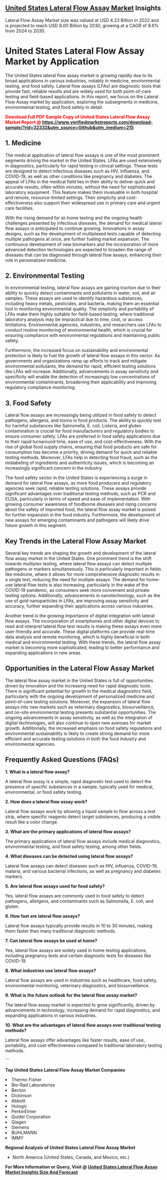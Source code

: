 <h2><a href="https://www.verifiedmarketreports.com/download-sample/?rid=32332&amp;utm_source=Github&amp;utm_medium=215" target="_blank">United States Lateral Flow Assay Market</a> Insights</h2><p>Lateral Flow Assay Market size was valued at USD 4.23 Billion in 2022 and is projected to reach USD 8.00 Billion by 2030, growing at a CAGR of 8.6% from 2024 to 2030.</p><p> <h1>United States Lateral Flow Assay Market by Application</h1> <p>The United States lateral flow assay market is growing rapidly due to its broad applications in various industries, notably in medicine, environmental testing, and food safety. Lateral flow assays (LFAs) are diagnostic tools that provide fast, reliable results and are widely used for both point-of-care testing and field-based applications. In this report, we focus on the Lateral Flow Assay market by application, exploring the subsegments in medicine, environmental testing, and food safety in detail.</p> <p><strong><p><span class=""><span style="color: #ff0000;"><strong>Download Full PDF Sample Copy of United States Lateral Flow Assay Market Report</strong> @ </span><a href="https://www.verifiedmarketreports.com/download-sample/?rid=32332&amp;utm_source=Github&amp;utm_medium=215" target="_blank">https://www.verifiedmarketreports.com/download-sample/?rid=32332&amp;utm_source=Github&amp;utm_medium=215</a></span></p></strong></p> <h2>1. Medicine</h2> <p>The medical application of lateral flow assays is one of the most prominent segments driving the market in the United States. LFAs are used extensively in diagnostics, particularly for rapid testing in clinical settings. These tests are designed to detect infectious diseases such as HIV, influenza, and COVID-19, as well as other conditions like pregnancy and diabetes. The appeal of LFAs in the medical field lies in their ability to deliver quick and accurate results, often within minutes, without the need for sophisticated laboratory equipment. This feature makes them invaluable in both hospital and remote, resource-limited settings. Their simplicity and cost-effectiveness also support their widespread use in primary care and urgent care facilities. <p>With the rising demand for at-home testing and the ongoing health challenges presented by infectious diseases, the demand for medical lateral flow assays is anticipated to continue growing. Innovations in assay designs, such as the development of multiplexed tests capable of detecting multiple pathogens at once, are further fueling market expansion. The continuous development of new biomarkers and the incorporation of more advanced detection technologies are expected to broaden the range of diseases that can be diagnosed through lateral flow assays, enhancing their role in personalized medicine.</p> <h2>2. Environmental Testing</h2> <p>In environmental testing, lateral flow assays are gaining traction due to their ability to quickly detect contaminants and pollutants in water, soil, and air samples. These assays are used to identify hazardous substances, including heavy metals, pesticides, and bacteria, making them an essential tool in monitoring environmental quality. The simplicity and portability of LFAs make them highly suitable for field-based testing, where traditional laboratory analysis may be impractical due to time, cost, or access limitations. Environmental agencies, industries, and researchers use LFAs to conduct routine monitoring of environmental health, which is crucial for ensuring compliance with environmental regulations and maintaining public safety. <p>Furthermore, the increased focus on sustainability and environmental protection is likely to fuel the growth of lateral flow assays in this sector. As governments and organizations ramp up efforts to track and mitigate environmental pollutants, the demand for rapid, efficient testing solutions like LFAs will increase. Additionally, advancements in assay sensitivity and specificity will enable the detection of increasingly low concentrations of environmental contaminants, broadening their applicability and improving regulatory compliance monitoring.</p> <h2>3. Food Safety</h2> <p>Lateral flow assays are increasingly being utilized in food safety to detect pathogens, allergens, and toxins in food products. The ability to quickly test for harmful substances like Salmonella, E. coli, Listeria, and gluten contamination is crucial for food manufacturers and regulatory bodies to ensure consumer safety. LFAs are preferred in food safety applications due to their rapid turnaround time, ease of use, and cost-effectiveness. With the rise of global food supply chains, ensuring that food products are safe for consumption has become a priority, driving demand for quick and reliable testing methods. Moreover, LFAs help in detecting food fraud, such as the mislabeling of ingredients and authenticity issues, which is becoming an increasingly significant concern in the industry. <p>The food safety sector in the United States is experiencing a surge in demand for lateral flow assays, as more food producers and regulatory agencies seek rapid, reliable testing solutions. These assays provide significant advantages over traditional testing methods, such as PCR and ELISA, particularly in terms of speed and ease of implementation. With growing consumer awareness of foodborne diseases and rising concerns about the safety of imported food, the lateral flow assay market is poised for further expansion in the food industry. Furthermore, the development of new assays for emerging contaminants and pathogens will likely drive future growth in this segment.</p> <h2>Key Trends in the Lateral Flow Assay Market</h2> <p>Several key trends are shaping the growth and development of the lateral flow assay market in the United States. One prominent trend is the shift towards multiplex testing, where lateral flow assays can detect multiple pathogens or markers simultaneously. This is particularly important in fields like medicine, where it allows for more comprehensive diagnostic results in a single test, reducing the need for multiple assays. The demand for home-use lateral flow tests is also increasing, particularly in the wake of the COVID-19 pandemic, as consumers seek more convenient and private testing options. Additionally, advancements in nanotechnology, such as the use of gold nanoparticles in LFAs, are improving assay sensitivity and accuracy, further expanding their applications across various industries. <p>Another trend is the growing importance of digital integration with lateral flow assays. The incorporation of smartphones and other digital devices to read and interpret lateral flow test results is making these assays even more user-friendly and accurate. These digital platforms can provide real-time data analysis and remote monitoring, which is highly beneficial in both medical and environmental testing. With these trends, the lateral flow assay market is becoming more sophisticated, leading to better performance and expanding applications in new areas.</p> <h2>Opportunities in the Lateral Flow Assay Market</h2> <p>The lateral flow assay market in the United States is full of opportunities driven by innovation and the increasing need for rapid diagnostic tools. There is significant potential for growth in the medical diagnostics field, particularly with the ongoing development of personalized medicine and point-of-care testing solutions. Moreover, the expansion of lateral flow assays into new markets such as veterinary diagnostics, biosurveillance, and on-site environmental testing presents substantial opportunities. The ongoing advancements in assay sensitivity, as well as the integration of digital technologies, will also continue to open new avenues for market growth. Additionally, the increased emphasis on food safety regulations and environmental sustainability is likely to create strong demand for more efficient and accurate testing solutions in both the food industry and environmental agencies.</p> <h2>Frequently Asked Questions (FAQs)</h2> <p><strong>1. What is a lateral flow assay?</strong></p> <p>A lateral flow assay is a simple, rapid diagnostic test used to detect the presence of specific substances in a sample, typically used for medical, environmental, or food safety testing.</p> <p><strong>2. How does a lateral flow assay work?</strong></p> <p>Lateral flow assays work by allowing a liquid sample to flow across a test strip, where specific reagents detect target substances, producing a visible result like a color change.</p> <p><strong>3. What are the primary applications of lateral flow assays?</strong></p> <p>The primary applications of lateral flow assays include medical diagnostics, environmental testing, and food safety testing, among other fields.</p> <p><strong>4. What diseases can be detected using lateral flow assays?</strong></p> <p>Lateral flow assays can detect diseases such as HIV, influenza, COVID-19, malaria, and various bacterial infections, as well as pregnancy and diabetes markers.</p> <p><strong>5. Are lateral flow assays used for food safety?</strong></p> <p>Yes, lateral flow assays are commonly used in food safety to detect pathogens, allergens, and contaminants such as Salmonella, E. coli, and gluten.</p> <p><strong>6. How fast are lateral flow assays?</strong></p> <p>Lateral flow assays typically provide results in 10 to 30 minutes, making them faster than many traditional diagnostic methods.</p> <p><strong>7. Can lateral flow assays be used at home?</strong></p> <p>Yes, lateral flow assays are widely used in home testing applications, including pregnancy tests and certain diagnostic tests for diseases like COVID-19.</p> <p><strong>8. What industries use lateral flow assays?</strong></p> <p>Lateral flow assays are used in industries such as healthcare, food safety, environmental monitoring, veterinary diagnostics, and biosurveillance.</p> <p><strong>9. What is the future outlook for the lateral flow assay market?</strong></p> <p>The lateral flow assay market is expected to grow significantly, driven by advancements in technology, increasing demand for rapid diagnostics, and expanding applications in various industries.</p> <p><strong>10. What are the advantages of lateral flow assays over traditional testing methods?</strong></p> <p>Lateral flow assays offer advantages like faster results, ease of use, portability, and cost-effectiveness compared to traditional laboratory testing methods.</p> ```</p><p><strong>Top United States Lateral Flow Assay Market Companies</strong></p><div data-test-id=""><p><li>Thermo Fisher</li><li> Bio-Rad Laboratories</li><li> Becton</li><li> Dickinson</li><li> Abbott</li><li> Hologic</li><li> PerkinElmer</li><li> Quidel Corporation</li><li> Qiagen</li><li> Siemens</li><li> BUHLMANN</li><li> IMMY</li></p><div><strong>Regional Analysis of&nbsp;United States Lateral Flow Assay Market</strong></div><ul><li dir="ltr"><p dir="ltr">North America&nbsp;(United States, Canada, and Mexico, etc.)</p></li></ul><p><strong>For More Information or Query, Visit @&nbsp;</strong><strong><a href="https://www.verifiedmarketreports.com/product/global-lateral-flow-assay-market-size-and-forecast-to-2025/?utm_source=Github&amp;utm_medium=215" target="_blank">United States Lateral Flow Assay Market Insights Size And Forecast</a></strong></p></div>
